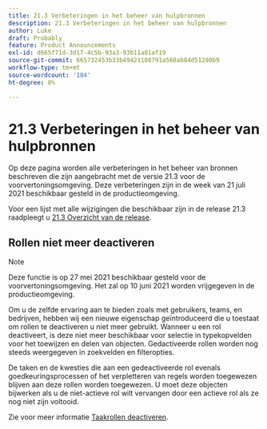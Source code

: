 ```yaml
---
title: 21.3 Verbeteringen in het beheer van hulpbronnen
description: 21.3 Verbeteringen in het beheer van hulpbronnen
author: Luke
draft: Probably
feature: Product Announcements
exl-id: d665f71d-3d17-4c5b-93a3-93b11a81af19
source-git-commit: 665732453b33b49421108791a560ab84d51280b9
workflow-type: tm+mt
source-wordcount: '184'
ht-degree: 0%

---
```


# 21.3 Verbeteringen in het beheer van hulpbronnen

Op deze pagina worden alle verbeteringen in het beheer van bronnen beschreven die zijn aangebracht met de versie 21.3 voor de voorvertoningsomgeving. Deze verbeteringen zijn in de week van 21 juli 2021 beschikbaar gesteld in de productieomgeving.

Voor een lijst met alle wijzigingen die beschikbaar zijn in de release 21.3 raadpleegt u [21.3 Overzicht van de release](../../../product-announcements/product-releases/21.3-release-activity/21-3-release-overview.md).

## Rollen niet meer deactiveren

>[!NOTE]
>
>Deze functie is op 27 mei 2021 beschikbaar gesteld voor de voorvertoningsomgeving. Het zal op 10 juni 2021 worden vrijgegeven in de productieomgeving.

Om u de zelfde ervaring aan te bieden zoals met gebruikers, teams, en bedrijven, hebben wij een nieuwe eigenschap geïntroduceerd die u toestaat om rollen te deactiveren u niet meer gebruikt. Wanneer u een rol deactiveert, is deze niet meer beschikbaar voor selectie in typekopvelden voor het toewijzen en delen van objecten. Gedactiveerde rollen worden nog steeds weergegeven in zoekvelden en filteropties.

De taken en de kwesties die aan een gedeactiveerde rol evenals goedkeuringsprocessen of het verpletteren van regels worden toegewezen blijven aan deze rollen worden toegewezen. U moet deze objecten bijwerken als u de niet-actieve rol wilt vervangen door een actieve rol als ze nog niet zijn voltooid.

Zie voor meer informatie [Taakrollen deactiveren](../../../administration-and-setup/set-up-workfront/organizational-setup/deactivate-job-roles.md).

